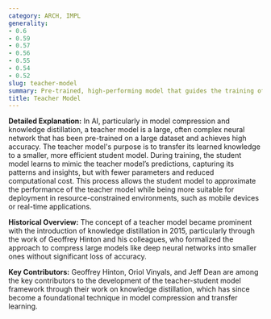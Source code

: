 ```yaml
---
category: ARCH, IMPL
generality:
- 0.6
- 0.59
- 0.57
- 0.56
- 0.55
- 0.54
- 0.52
slug: teacher-model
summary: Pre-trained, high-performing model that guides the training of a simpler, student model, often in the context of knowledge distillation.
title: Teacher Model
---
```


**Detailed Explanation:** In AI, particularly in model compression and knowledge distillation, a teacher model is a large, often complex neural network that has been pre-trained on a large dataset and achieves high accuracy. The teacher model's purpose is to transfer its learned knowledge to a smaller, more efficient student model. During training, the student model learns to mimic the teacher model’s predictions, capturing its patterns and insights, but with fewer parameters and reduced computational cost. This process allows the student model to approximate the performance of the teacher model while being more suitable for deployment in resource-constrained environments, such as mobile devices or real-time applications.

**Historical Overview:** The concept of a teacher model became prominent with the introduction of knowledge distillation in 2015, particularly through the work of Geoffrey Hinton and his colleagues, who formalized the approach to compress large models like deep neural networks into smaller ones without significant loss of accuracy.

**Key Contributors:** Geoffrey Hinton, Oriol Vinyals, and Jeff Dean are among the key contributors to the development of the teacher-student model framework through their work on knowledge distillation, which has since become a foundational technique in model compression and transfer learning.